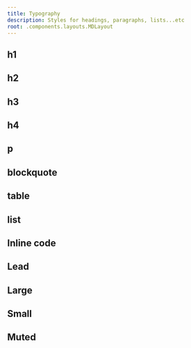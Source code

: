 ```yaml
---
title: Typography
description: Styles for headings, paragraphs, lists...etc
root: .components.layouts.MDLayout
---
```


<ComponentPreview component=".docs.typography.TypographyDemo {}" file="typography-demo" />

## h1

<ComponentPreview component=".docs.typography.TypographyH1 {}" file="typography-h1" />

## h2

<ComponentPreview component=".docs.typography.TypographyH2 {}" file="typography-h2" />

## h3

<ComponentPreview component=".docs.typography.TypographyH3 {}" file="typography-h3" />

## h4

<ComponentPreview component=".docs.typography.TypographyH4 {}" file="typography-h4" />

## p

<ComponentPreview component=".docs.typography.TypographyP {}" file="typography-p" />

## blockquote

<ComponentPreview component=".docs.typography.TypographyBlockquote {}" file="typography-blockquote" />

## table

<ComponentPreview component=".docs.typography.TypographyTable {}" file="typography-table" />

## list

<ComponentPreview component=".docs.typography.TypographyList {}" file="typography-list" />

## Inline code

<ComponentPreview component=".docs.typography.TypographyInlineCode {}" file="typography-inline-code" />

## Lead

<ComponentPreview component=".docs.typography.TypographyLead {}" file="typography-lead" />

## Large

<ComponentPreview component=".docs.typography.TypographyLarge {}" file="typography-large" />

## Small

<ComponentPreview component=".docs.typography.TypographySmall {}" file="typography-small" />

## Muted

<ComponentPreview component=".docs.typography.TypographyMuted {}" file="typography-muted" />